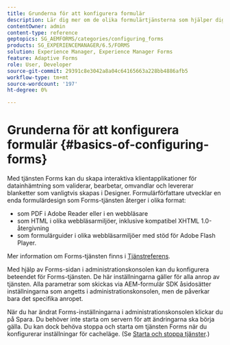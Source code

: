 ```yaml
---
title: Grunderna för att konfigurera formulär
description: Lär dig mer om de olika formulärtjänsterna som hjälper dig att skapa interaktiva program för datainhämtning.
contentOwner: admin
content-type: reference
geptopics: SG_AEMFORMS/categories/configuring_forms
products: SG_EXPERIENCEMANAGER/6.5/FORMS
solution: Experience Manager, Experience Manager Forms
feature: Adaptive Forms
role: User, Developer
source-git-commit: 29391c8e3042a8a04c64165663a228bb4886afb5
workflow-type: tm+mt
source-wordcount: '197'
ht-degree: 0%

---
```


# Grunderna för att konfigurera formulär {#basics-of-configuring-forms}

Med tjänsten Forms kan du skapa interaktiva klientapplikationer för datainhämtning som validerar, bearbetar, omvandlar och levererar blanketter som vanligtvis skapas i Designer. Formulärförfattare utvecklar en enda formulärdesign som Forms-tjänsten återger i olika format:

* som PDF i Adobe Reader eller i en webbläsare
* som HTML i olika webbläsarmiljöer, inklusive kompatibel XHTML 1.0-återgivning
* som formulärguider i olika webbläsarmiljöer med stöd för Adobe Flash Player.

Mer information om Forms-tjänsten finns i [Tjänstreferens](https://www.adobe.com/go/learn_aemforms_services_63).

Med hjälp av Forms-sidan i administrationskonsolen kan du konfigurera beteendet för Forms-tjänsten. De här inställningarna gäller för alla anrop av tjänsten. Alla parametrar som skickas via AEM-formulär SDK åsidosätter inställningarna som angetts i administrationskonsolen, men de påverkar bara det specifika anropet.

När du har ändrat Forms-inställningarna i administrationskonsolen klickar du på Spara. Du behöver inte starta om servern för att ändringarna ska börja gälla. Du kan dock behöva stoppa och starta om tjänsten Forms när du konfigurerar inställningar för cacheläge. (Se [Starta och stoppa tjänster](/help/forms/using/admin-help/starting-stopping-services.md#starting-and-stopping-services).)
